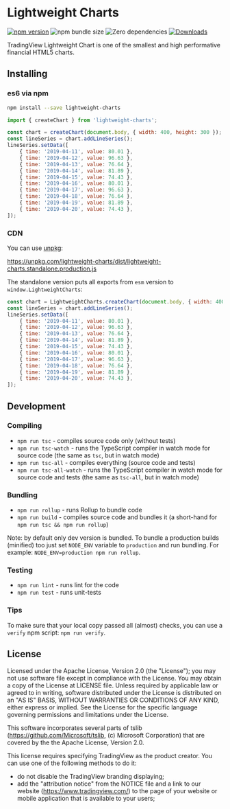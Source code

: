 # Lightweight Charts

[![npm version](https://badge.fury.io/js/lightweight-charts.svg)](https://www.npmjs.com/package/lightweight-charts)
![npm bundle size](https://badgen.net/bundlephobia/minzip/lightweight-charts)
![Zero dependencies](https://badgen.net/badge/dependencies/0/green)
[![Downloads](https://img.shields.io/npm/dm/lightweight-charts.svg)](https://www.npmjs.com/package/lightweight-charts)

TradingView Lightweight Chart is one of the smallest and high performative financial HTML5 charts.

## Installing

### es6 via npm

```bash
npm install --save lightweight-charts
```

```js
import { createChart } from 'lightweight-charts';

const chart = createChart(document.body, { width: 400, height: 300 });
const lineSeries = chart.addLineSeries();
lineSeries.setData([
    { time: '2019-04-11', value: 80.01 },
    { time: '2019-04-12', value: 96.63 },
    { time: '2019-04-13', value: 76.64 },
    { time: '2019-04-14', value: 81.89 },
    { time: '2019-04-15', value: 74.43 },
    { time: '2019-04-16', value: 80.01 },
    { time: '2019-04-17', value: 96.63 },
    { time: '2019-04-18', value: 76.64 },
    { time: '2019-04-19', value: 81.89 },
    { time: '2019-04-20', value: 74.43 },
]);
```

### CDN

You can use [unpkg](https://unpkg.com/):

<https://unpkg.com/lightweight-charts/dist/lightweight-charts.standalone.production.js>

The standalone version puts all exports from `esm` version to `window.LightweightCharts`:

```js
const chart = LightweightCharts.createChart(document.body, { width: 400, height: 300 });
const lineSeries = chart.addLineSeries();
lineSeries.setData([
    { time: '2019-04-11', value: 80.01 },
    { time: '2019-04-12', value: 96.63 },
    { time: '2019-04-13', value: 76.64 },
    { time: '2019-04-14', value: 81.89 },
    { time: '2019-04-15', value: 74.43 },
    { time: '2019-04-16', value: 80.01 },
    { time: '2019-04-17', value: 96.63 },
    { time: '2019-04-18', value: 76.64 },
    { time: '2019-04-19', value: 81.89 },
    { time: '2019-04-20', value: 74.43 },
]);
```

## Development

### Compiling

- `npm run tsc` - compiles source code only (without tests)
- `npm run tsc-watch` - runs the TypeScript compiler in watch mode for source code (the same as `tsc`, but in watch mode)
- `npm run tsc-all` - compiles everything (source code and tests)
- `npm run tsc-all-watch` - runs the TypeScript compiler in watch mode for source code and tests (the same as `tsc-all`, but in watch mode)

### Bundling

- `npm run rollup` - runs Rollup to bundle code
- `npm run build` - compiles source code and bundles it (a short-hand for `npm run tsc && npm run rollup`)

Note: by default only dev version is bundled.
To bundle a production builds (minified) too just set `NODE_ENV` variable to `production` and run bundling.
For example: `NODE_ENV=production npm run rollup`.

### Testing

- `npm run lint` - runs lint for the code
- `npm run test` - runs unit-tests

### Tips

To make sure that your local copy passed all (almost) checks, you can use a `verify` npm script: `npm run verify`.

## License

Licensed under the Apache License, Version 2.0 (the "License"); you may not use software file except in compliance with the License.
You may obtain a copy of the License at LICENSE file.
Unless required by applicable law or agreed to in writing, software distributed under the License is distributed on an "AS IS" BASIS, WITHOUT WARRANTIES OR CONDITIONS OF ANY KIND, either express or implied. See the License for the specific language governing permissions and limitations under the License.

This software incorporates several parts of tslib (<https://github.com/Microsoft/tslib>, (c) Microsoft Corporation) that are covered by the the Apache License, Version 2.0.

This license requires specifying TradingView as the product creator. You can use one of the following methods to do it:

- do not disable the TradingView branding displaying;
- add the "attribution notice" from the NOTICE file and a link to our website (<https://www.tradingview.com/>) to the page of your website or mobile application that is available to your users;
